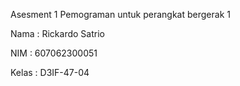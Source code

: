 Asesment 1 Pemograman untuk perangkat bergerak 1

Nama : Rickardo Satrio

NIM : 607062300051

Kelas : D3IF-47-04